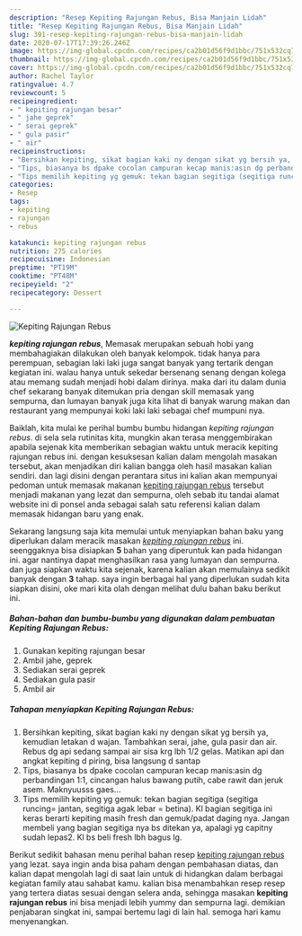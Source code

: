 ```yaml
---
description: "Resep Kepiting Rajungan Rebus, Bisa Manjain Lidah"
title: "Resep Kepiting Rajungan Rebus, Bisa Manjain Lidah"
slug: 391-resep-kepiting-rajungan-rebus-bisa-manjain-lidah
date: 2020-07-17T17:39:26.246Z
image: https://img-global.cpcdn.com/recipes/ca2b01d56f9d1bbc/751x532cq70/kepiting-rajungan-rebus-foto-resep-utama.jpg
thumbnail: https://img-global.cpcdn.com/recipes/ca2b01d56f9d1bbc/751x532cq70/kepiting-rajungan-rebus-foto-resep-utama.jpg
cover: https://img-global.cpcdn.com/recipes/ca2b01d56f9d1bbc/751x532cq70/kepiting-rajungan-rebus-foto-resep-utama.jpg
author: Rachel Taylor
ratingvalue: 4.7
reviewcount: 5
recipeingredient:
- " kepiting rajungan besar"
- " jahe geprek"
- " serai geprek"
- " gula pasir"
- " air"
recipeinstructions:
- "Bersihkan kepiting, sikat bagian kaki ny dengan sikat yg bersih ya, kemudian letakan d wajan. Tambahkan serai, jahe, gula pasir dan air. Rebus dg api sedang sampai air sisa krg lbh 1/2 gelas. Matikan api dan angkat kepiting d piring, bisa langsung d santap"
- "Tips, biasanya bs dpake cocolan campuran kecap manis:asin dg perbandingan 1:1, cincangan halus bawang putih, cabe rawit dan jeruk asem. Maknyuusss gaes..."
- "Tips memilih kepiting yg gemuk: tekan bagian segitiga (segitiga runcing= jantan, segitiga agak lebar = betina). Kl bagian segitiga ini keras berarti kepiting masih fresh dan gemuk/padat daging nya. Jangan membeli yang bagian segitiga nya bs ditekan ya, apalagi yg capitny sudah lepas2. Kl bs beli fresh lbh bagus lg."
categories:
- Resep
tags:
- kepiting
- rajungan
- rebus

katakunci: kepiting rajungan rebus 
nutrition: 275 calories
recipecuisine: Indonesian
preptime: "PT19M"
cooktime: "PT48M"
recipeyield: "2"
recipecategory: Dessert

---
```



![Kepiting Rajungan Rebus](https://img-global.cpcdn.com/recipes/ca2b01d56f9d1bbc/751x532cq70/kepiting-rajungan-rebus-foto-resep-utama.jpg)

<b><i>kepiting rajungan rebus</i></b>, Memasak merupakan sebuah hobi yang membahagiakan dilakukan oleh banyak kelompok. tidak hanya para perempuan, sebagian laki laki juga sangat banyak yang tertarik dengan kegiatan ini. walau hanya untuk sekedar bersenang senang dengan kolega atau memang sudah menjadi hobi dalam dirinya. maka dari itu dalam dunia chef sekarang banyak ditemukan pria dengan skill memasak yang sempurna, dan lumayan banyak juga kita lihat di banyak warung makan dan restaurant yang mempunyai koki laki laki sebagai chef mumpuni nya.



Baiklah, kita mulai ke perihal bumbu bumbu hidangan <i>kepiting rajungan rebus</i>. di sela sela rutinitas kita, mungkin akan terasa menggembirakan apabila sejenak kita memberikan sebagian waktu untuk meracik kepiting rajungan rebus ini. dengan kesuksesan kalian dalam mengolah masakan tersebut, akan menjadikan diri kalian bangga oleh hasil masakan kalian sendiri. dan lagi disini dengan perantara situs ini kalian akan mempunyai pedoman untuk memasak makanan <u>kepiting rajungan rebus</u> tersebut menjadi makanan yang lezat dan sempurna, oleh sebab itu tandai alamat website ini di ponsel anda sebagai salah satu referensi kalian dalam memasak hidangan baru yang enak.


Sekarang langsung saja kita memulai untuk menyiapkan bahan baku yang diperlukan dalam meracik masakan <u><i>kepiting rajungan rebus</i></u> ini. seenggaknya bisa disiapkan <b>5</b> bahan yang diperuntuk kan pada hidangan ini. agar nantinya dapat menghasilkan rasa yang lumayan dan sempurna. dan juga siapkan waktu kita sejenak, karena kalian akan memulainya sedikit banyak dengan <b>3</b> tahap. saya ingin berbagai hal yang diperlukan sudah kita siapkan disini, oke mari kita olah dengan melihat dulu bahan baku berikut ini.

<!--inarticleads1-->

##### Bahan-bahan dan bumbu-bumbu yang digunakan dalam pembuatan Kepiting Rajungan Rebus:

1. Gunakan  kepiting rajungan besar
1. Ambil  jahe, geprek
1. Sediakan  serai geprek
1. Sediakan  gula pasir
1. Ambil  air




<!--inarticleads2-->

##### Tahapan menyiapkan Kepiting Rajungan Rebus:

1. Bersihkan kepiting, sikat bagian kaki ny dengan sikat yg bersih ya, kemudian letakan d wajan. Tambahkan serai, jahe, gula pasir dan air. Rebus dg api sedang sampai air sisa krg lbh 1/2 gelas. Matikan api dan angkat kepiting d piring, bisa langsung d santap
1. Tips, biasanya bs dpake cocolan campuran kecap manis:asin dg perbandingan 1:1, cincangan halus bawang putih, cabe rawit dan jeruk asem. Maknyuusss gaes...
1. Tips memilih kepiting yg gemuk: tekan bagian segitiga (segitiga runcing= jantan, segitiga agak lebar = betina). Kl bagian segitiga ini keras berarti kepiting masih fresh dan gemuk/padat daging nya. Jangan membeli yang bagian segitiga nya bs ditekan ya, apalagi yg capitny sudah lepas2. Kl bs beli fresh lbh bagus lg.




Berikut sedikit bahasan menu perihal bahan resep <u>kepiting rajungan rebus</u> yang lezat. saya ingin anda bisa paham dengan pembahasan diatas, dan kalian dapat mengolah lagi di saat lain untuk di hidangkan dalam berbagai kegiatan family atau sahabat kamu. kalian bisa menambahkan resep resep yang tertera diatas sesuai dengan selera anda, sehingga masakan <b>kepiting rajungan rebus</b> ini bisa menjadi lebih yummy dan sempurna lagi. demikian penjabaran singkat ini, sampai bertemu lagi di lain hal. semoga hari kamu menyenangkan.
